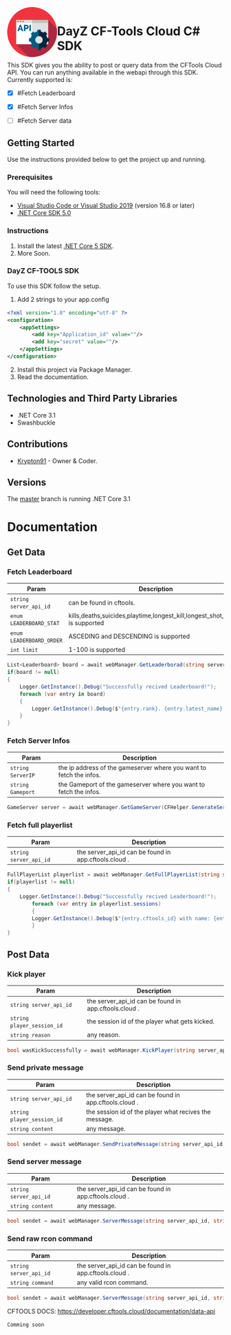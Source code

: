 <img align="left" width="116" height="116" src="https://raw.githubusercontent.com/marlonajgayle/Net5WebTemplate/develop/src/Content/.template.config/icon.png" />

# DayZ CF-Tools Cloud C# SDK


This SDK gives you the ability to post or query data from the CFTools Cloud API.
You can run anything available in the webapi through this SDK. Currently supported is:
- [x] #Fetch Leaderboard
- [x] #Fetch Server Infos
- [ ] #Fetch Server data


## Getting Started
Use the instructions provided below to get the project up and running.

### Prerequisites
You will need the following tools:
* [Visual Studio Code or Visual Studio 2019](https://visualstudio.microsoft.com/vs/) (version 16.8 or later)
* [.NET Core SDK 5.0](https://dotnet.microsoft.com/download/dotnet/5.0)

### Instructions
1. Install the latest [.NET Core 5 SDK](https://dotnet.microsoft.com/download). 
2. More Soon.

### DayZ CF-TOOLS SDK
To use this SDK follow the setup.
1. Add 2 strings to your app.config
```xml
<?xml version="1.0" encoding="utf-8" ?>
<configuration>
	<appSettings>
		<add key="Application_id" value=""/>
		<add key="secret" value=""/>
	</appSettings>
</configuration>
```
2. Install this project via Package Manager.
3. Read the documentation.


## Technologies and Third Party Libraries
* .NET Core 3.1
* Swashbuckle

## Contributions
- [Krypton91](https://github.com/Krypton91) - Owner & Coder.

## Versions
The [master](https://github.com/Krypton91/CFToolsSDK/master) branch is running .NET Core 3.1

# Documentation

## Get Data
### Fetch Leaderboard

|       Param        |                                             Description                                              |
| -------------------- | ---------------------------------------------------------------------------------------------------- |
| `string server_api_id`           | can be found in cftools. |
| `enum LEADERBOARD_STAT` | kills,deaths,suicides,playtime,longest_kill,longest_shot,kdratio  is supported |
| `enum LEADERBOARD_ORDER` | ASCEDING and DESCENDING  is supported |
| `int limit` | 1-100  is supported |
```csharp
List<Leaderboard> board = await webManager.GetLeaderborad(string server_api_id, LEADERBOARD_STAT stat, LEADERBOARD_ORDER order, int limit);
if(board != null)
{
	Logger.GetInstance().Debug("Successfully recived Leaderboard!");
	foreach (var entry in board)
	{
		Logger.GetInstance().Debug($"{entry.rank}. {entry.latest_name} has {entry.kills} with a KD {entry.kdratio}");
	}
}
```

### Fetch Server Infos

|       Param        |                                             Description                                              |
| -------------------- | ---------------------------------------------------------------------------------------------------- |
| `string ServerIP`           | the ip address of the gameserver where you want to fetch the infos. |
| `string Gameport` | the Gameport of the gameserver where you want to fetch the infos. |
```csharp
GameServer server = await webManager.GetGameServer(CFHelper.GenerateServerId(string ServerIP, string Gameport));
```

### Fetch full playerlist

|       Param        |                                             Description                                              |
| -------------------- | ---------------------------------------------------------------------------------------------------- |
| `string server_api_id`           | the server_api_id can be found in app.cftools.cloud . |
```csharp
FullPlayerList playerlist = await webManager.GetFullPlayerList(string server_api_id);
if(playerlist != null)
{
	Logger.GetInstance().Debug("Successfully recived Leaderboard!");
        foreach (var entry in playerlist.sessions)
        {
		Logger.GetInstance().Debug($"{entry.cftools_id} with name: {entry.gamedata.player_name}");
        }
}
```
## Post Data
### Kick player

|       Param        |                                             Description                                              |
| -------------------- | ---------------------------------------------------------------------------------------------------- |
| `string server_api_id`           | the server_api_id can be found in app.cftools.cloud . |
| `string player_session_id`       | the session id of the player what gets kicked. |
| `string reason`       	| any reason. |
```csharp
bool wasKickSuccessfully = await webManager.KickPlayer(string server_api_id, string player_session_id, string reason);
```

### Send private message
|       Param        |                                             Description                                              |
| -------------------- | ---------------------------------------------------------------------------------------------------- |
| `string server_api_id`           | the server_api_id can be found in app.cftools.cloud . |
| `string player_session_id`       | the session id of the player what recives the message. |
| `string content`       	| any message. |
```csharp
bool sendet = await webManager.SendPrivateMessage(string server_api_id, string player_session_id, string content);
```

### Send server message
|       Param        |                                             Description                                              |
| -------------------- | ---------------------------------------------------------------------------------------------------- |
| `string server_api_id`           | the server_api_id can be found in app.cftools.cloud . |
| `string content`       	| any message. |
```csharp
bool sendet = await webManager.ServerMessage(string server_api_id, string content);
```

### Send raw rcon command
|       Param        |                                             Description                                              |
| -------------------- | ---------------------------------------------------------------------------------------------------- |
| `string server_api_id`           | the server_api_id can be found in app.cftools.cloud . |
| `string command`       	| any valid rcon command.|
```csharp
bool sendet = await webManager.ServerMessage(string server_api_id, string content);
```
CFTOOLS DOCS: https://developer.cftools.cloud/documentation/data-api
````
Comming soon
````
